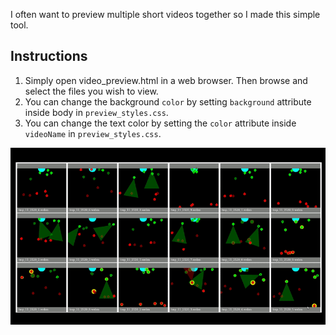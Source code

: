 I often want to preview multiple short videos together so I made this simple tool.

## Instructions
1. Simply open video_preview.html in a web browser. Then browse and select the files you wish to view.
1. You can change the background `color` by setting `background` attribute inside body in `preview_styles.css`.
1. You can change the text color by setting the `color` attribute inside `videoName` in `preview_styles.css`.

![](demo.gif)